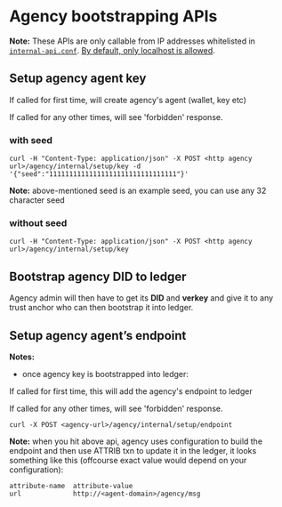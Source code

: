 # Agency bootstrapping APIs

**Note:** These APIs are only callable from IP addresses whitelisted in
[`internal-api.conf`](http://bit.ly/2JmXrqn). [By default, only localhost
is allowed](../../guidelines/provide-safe-and-helpful-defaults.md).

## Setup agency agent key

If called for first time, will create agency's agent (wallet, key etc)

If called for any other times, will see 'forbidden' response.

### with seed
    curl -H "Content-Type: application/json" -X POST <http agency url>/agency/internal/setup/key -d '{"seed":"11111111111111111111111111111111"}'

**Note:** above-mentioned seed is an example seed, you can use any 32 character seed
    
### without seed
    curl -H "Content-Type: application/json" -X POST <http agency url>/agency/internal/setup/key

## Bootstrap agency DID to ledger
Agency admin will then have to get its **DID** and **verkey** and give it to any trust anchor
who can then bootstrap it into ledger.


## Setup agency agent’s endpoint

**Notes:** 
* once agency key is bootstrapped into ledger:

If called for first time, this will add the agency's endpoint to ledger

If called for any other times, will see 'forbidden' response.

    curl -X POST <agency-url>/agency/internal/setup/endpoint
    
**Note:** when you hit above api, agency uses configuration to build the endpoint and then use ATTRIB txn to 
update it in the ledger, it looks something like this (offcourse exact value would depend on your configuration):

    attribute-name  attribute-value
    url             http://<agent-domain>/agency/msg 
